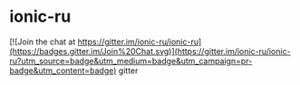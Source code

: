 # ionic-ru

[![Join the chat at https://gitter.im/ionic-ru/ionic-ru](https://badges.gitter.im/Join%20Chat.svg)](https://gitter.im/ionic-ru/ionic-ru?utm_source=badge&utm_medium=badge&utm_campaign=pr-badge&utm_content=badge)
gitter
